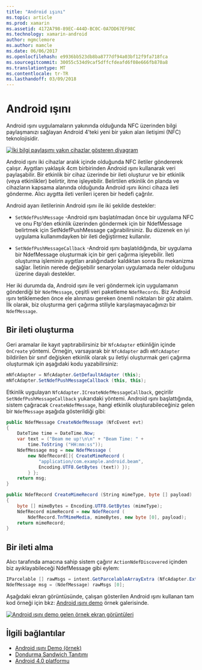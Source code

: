 ```yaml
---
title: "Android ışını"
ms.topic: article
ms.prod: xamarin
ms.assetid: 4172A798-89EC-444D-BC0C-0A7DD67EF98C
ms.technology: xamarin-android
author: mgmclemore
ms.author: mamcle
ms.date: 06/06/2017
ms.openlocfilehash: e9936bb523db8ba8777df94a03bf12f9fa718fca
ms.sourcegitcommit: 30055c534d9caf5dffcfdeafd6f08e666fb870a8
ms.translationtype: MT
ms.contentlocale: tr-TR
ms.lasthandoff: 03/09/2018
---
```

# <a name="android-beam"></a>Android ışını

Android ışını uygulamaların yakınında olduğunda NFC üzerinden bilgi paylaşmanızı sağlayan Android 4'teki yeni bir yakın alan iletişimi (NFC) teknolojisidir.

[![İki bilgi paylaşımı yakın cihazlar gösteren diyagram](android-beam-images/androidbeam.png)](android-beam-images/androidbeam.png#lightbox)

Android ışını iki cihazlar aralık içinde olduğunda NFC iletiler göndererek çalışır. Aygıtları yaklaşık 4cm birbirinden Android ışını kullanarak veri paylaşabilir. Bir etkinlik bir cihaz üzerinde bir ileti oluşturur ve bir etkinlik (veya etkinlikler) belirtir, itme işleyebilir. Belirtilen etkinlik ön planda ve cihazların kapsama alanında olduğunda Android ışını ikinci cihaza ileti gönderme. Alıcı aygıtta ileti verileri içeren bir hedefi çağrılır.

Android ayarı iletilerinin Android ışını ile iki şekilde destekler:

-   `SetNdefPushMessage` -Android ışını başlatılmadan önce bir uygulama NFC ve onu Ftp'den etkinlik üzerinden göndermek için bir NdefMessage belirtmek için SetNdefPushMessage çağırabilirsiniz. Bu düzenek en iyi uygulama kullanımdayken bir ileti değiştirmez kullanılır.

-   `SetNdefPushMessageCallback` -Android ışını başlatıldığında, bir uygulama bir NdefMessage oluşturmak için bir geri çağırma işleyebilir. İleti oluşturma işleminin aygıtları aralığındadır kaldıktan sonra Bu mekanizma sağlar. İletinin nerede değişebilir senaryoları uygulamada neler olduğunu üzerine dayalı destekler.


Her iki durumda da, Android ışını ile veri göndermek için uygulamanın gönderdiği bir `NdefMessage`, çeşitli veri paketleme `NdefRecords`. Biz Android ışını tetiklemeden önce ele alınması gereken önemli noktaları bir göz atalım. İlk olarak, biz oluşturma geri çağırma stiliyle karşılaşmayacağınızı bir `NdefMessage`.


## <a name="creating-a-message"></a>Bir ileti oluşturma

Geri aramalar ile kayıt yaptırabilirsiniz bir `NfcAdapter` etkinliğin içinde `OnCreate` yöntemi. Örneğin, varsayarak bir `NfcAdapter` adlı `mNfcAdapter` bildirilen bir sınıf değişken etkinlik olarak şu iletiyi oluşturmak geri çağırma oluşturmak için aşağıdaki kodu yazabilirsiniz:

```csharp
mNfcAdapter = NfcAdapter.GetDefaultAdapter (this);
mNfcAdapter.SetNdefPushMessageCallback (this, this);
```

Etkinlik uygulayan `NfcAdapter.ICreateNdefMessageCallback`, geçirilir `SetNdefPushMessageCallback` yukarıdaki yöntemi. Android ışını başlattığında, sistem çağıracak `CreateNdefMessage`, hangi etkinlik oluşturabileceğiniz gelen bir `NdefMessage` aşağıda gösterildiği gibi:

```csharp
public NdefMessage CreateNdefMessage (NfcEvent evt)
{
    DateTime time = DateTime.Now;
    var text = ("Beam me up!\n\n" + "Beam Time: " +
        time.ToString ("HH:mm:ss"));
    NdefMessage msg = new NdefMessage (
        new NdefRecord[]{ CreateMimeRecord (
            "application/com.example.android.beam",
            Encoding.UTF8.GetBytes (text)) });
        } };
    return msg;
}

public NdefRecord CreateMimeRecord (String mimeType, byte [] payload)
{
    byte [] mimeBytes = Encoding.UTF8.GetBytes (mimeType);
    NdefRecord mimeRecord = new NdefRecord (
        NdefRecord.TnfMimeMedia, mimeBytes, new byte [0], payload);
    return mimeRecord;
}
```


## <a name="receiving-a-message"></a>Bir ileti alma

Alıcı tarafında amacına sahip sistem çağırır `ActionNdefDiscovered` içinden biz ayıklayabileceği NdefMessage gibi eylem:

```csharp
IParcelable [] rawMsgs = intent.GetParcelableArrayExtra (NfcAdapter.ExtraNdefMessages);
NdefMessage msg = (NdefMessage) rawMsgs [0];
```

Aşağıdaki ekran görüntüsünde, çalışan gösterilen Android ışını kullanan tam kod örneği için bkz: [Android ışını demo](https://developer.xamarin.com/samples/monodroid/AndroidBeamDemo/) örnek galerisinde.

[![Android ışını demo gelen örnek ekran görüntüleri](android-beam-images/24.png)](android-beam-images/24.png#lightbox)



## <a name="related-links"></a>İlgili bağlantılar

- [Android ışını Demo (örnek)](https://developer.xamarin.com/samples/monodroid/AndroidBeamDemo/)
- [Dondurma Sandwich Tanıtımı](http://www.android.com/about/ice-cream-sandwich/)
- [Android 4.0 platformu](http://developer.android.com/sdk/android-4.0.html)
